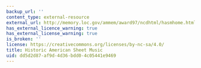 ```yaml
---
backup_url: ''
content_type: external-resource
external_url: http://memory.loc.gov/ammem/award97/ncdhtml/hasmhome.html
has_external_licence_warning: true
has_external_license_warning: true
is_broken: ''
license: https://creativecommons.org/licenses/by-nc-sa/4.0/
title: Historic American Sheet Music
uid: dd5d2d87-af9d-4d36-bdd0-4c05441e9469
---
```

